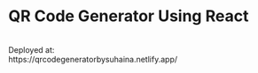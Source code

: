 # QR Code Generator Using React

<br>
Deployed at:
<br>
https://qrcodegeneratorbysuhaina.netlify.app/


 
 
 
